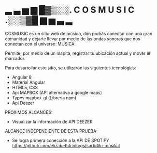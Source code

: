 # ▂ ▃ ▅ ▆ █▓▒░░. C O S M U S I C .░░▒▓█ ▆ ▅ ▃ ▂ 

COSMUSIC es un sitio web de música, dón podrás conectar con una gran comunidad y dejarte llevar por medio de las ondas sonoras que nos conectan con el universo: MUSICA.

Permite, por medio de un mapita, registrar tu ubicación actual y mover el marcador.


Para desarrollar este sitio, se utilizaron las siguientes tecnologías:

- Angular 8
- Material Angular
- HTML5, CSS
- Api MAPBOX (API alternativa a google maps)
- Types mapbox-gl (Libreria npm)
- Api Deezer 


PROXIMOS ALCANCES:
- Visualizar la información de API DEEZER 

ALCANCE INDEPENDIENTE DE ESTA PRUEBA:
- Se logra primera conección a la API DE SPOTIFY
https://github.com/elizabethtrinitygs/surtidito-musikal

